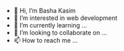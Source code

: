 - 👋 Hi, I’m Basha Kasim
- 👀 I’m interested in web development 
- 🌱 I’m currently learning ...
- 💞️ I’m looking to collaborate on ...
- 📫 How to reach me ...

<!---
babarama/babarama is a ✨ special ✨ repository because its `README.md` (this file) appears on your GitHub profile.
You can click the Preview link to take a look at your changes.
--->
